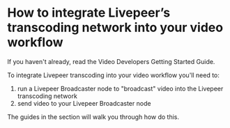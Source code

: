 # How to integrate Livepeer’s transcoding network into your video workflow

If you haven't already, read the Video Developers Getting Started Guide. 

To integrate Livepeer transcoding into your video workflow you'll need to:
1. run a Livepeer Broadcaster node to "broadcast" video into the Livepeer transcoding network
2. send video to your Livepeer Broadcaster node

The guides in the section will walk you through how do this.
